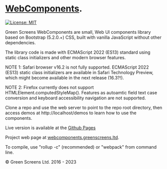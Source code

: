 # [WebComponents](https://webcomponents.greenscreens.ltd/).
 
[![License: MIT](https://img.shields.io/badge/License-MIT-yellow.svg)](https://opensource.org/licenses/MIT)
 
Green Screens WebComponents are small, Web UI components library based on Bootstrap (5.2.0.+) CSS, built with vanilla JavaScript without other dependencies.
 
The library code is made with ECMAScript 2022 (ES13) standard using static class initializers and other modern browser features. 

NOTE 1: Safari browser v16.2 is not fully supported. ECMAScript 2022 (ES13) static class initializers are available in Safari Technology Preview, which might become available in the next release (16.3?!).
 
NOTE 2: Firefox currently does not support HTMLElement.computedStyleMap(). Features as autoamtic field text case conversion and keyboard accessibility navigation are not supported.

Clone a repo and use the web server to point to the repo root directory, then access demos at http://localhost/demos to learn how to use the components.

Live version is available at the [Github Pages](https://greenscreens-io.github.io/webcomponents/demos/)
 
Project web page at [webcomponents.greenscreens.ltd](https://webcomponents.greenscreens.ltd/).

To compile, use "rollup -c" (recommended) or "webpack" from command line.
 
&copy; Green Screens Ltd. 2016 - 2023
 